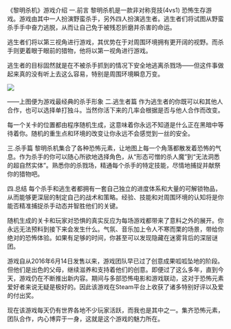 《黎明杀机》游戏介绍
一.前言
 黎明杀机是一款非对称竞技(4vs1) 恐怖生存游戏。游戏由其中一人扮演野蛮杀手，另外四人扮演逃生者。逃生者们将试图从野蛮杀手手中奋力逃脱，从而让自己免于被残忍折磨并杀害的命运。

 逃生者们将以第三视角进行游戏，其优势在于对周围环境拥有更开阔的视野。而杀手则更着眼于眼前的猎物，他将以第一视角进行游戏。

 逃生者的目标固然就是在不被杀手抓到的情况下安全地逃离杀戮场——但这件事做起来真的没有听上去这么容易，特别是周围环境瞬息万变。

![](https://pic1.zhimg.com/v2-bee274885a3c736b5317b971cea06b75_720w.jpg?source=172ae18b)

——上图便为游戏最经典的杀手形象
二.逃生者篇
 作为逃生者的你既可以和其他人合作，也可以选择单打独斗。当然你活下来的几率会根据是否与他人合作而改变。

 每一个关卡的位置都由程序随机生成，这意味着你永远不知道是什么正在黑暗中等待着你。随机的重生点和环境的改变让你永远不会感觉到一丝的安全。



三.杀手篇
 黎明杀机集合了各种恐怖元素，让地图上每一个角落都散发着恐怖的气息。作为杀手的你可以随心所欲地选择角色，从“形态可憎的杀人魔”到“无法洞悉的超自然实体”。熟悉你的杀戮场，精通每个杀手的特定技能，尽情地捕捉并献祭你的猎物吧。

 


四.总结
 每个杀手和逃生者都拥有一套自己独立的进度体系和大量的可解锁物品，从而能够更深层的制定自己的战术和策略。经验、技能和对周围环境的认知将是你能否精准捕捉杀手动态并智胜他们的关键。

 随机生成的关卡和玩家对恐惧的真实反应为每场游戏都带来了意料之外的展开。你永远无法预料到接下来会发生什么。气氛、音乐加上令人不寒而栗的场景，带给你绝对的恐怖体验。如果有足够的时间，你甚至可以发现隐藏在迷雾背后的深层谜团。

 游戏自从2016年6月14日发售以来，游戏团队早已过了创意成果呱呱坠地的阶段。但他们是出色的父母，继续滋养和支持着他们的创意。即便过了这么多年，直到今天，游戏仍在不断推出新内容。期间与多部恐怖电影和游戏联动，这对于恐怖元素爱好者来说无疑是极好的。因此该游戏在Steam平台上收获了诸多特别好评以及爱的付出奖。

 现在该游戏每天仍有世界各地不少玩家活跃，而我也是其中之一。集齐恐怖元素，团队合作，内心博弈于一身，这就是这个游戏的魅力所在。